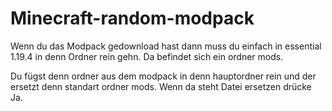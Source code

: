 # Minecraft-random-modpack

Wenn du das Modpack gedownload hast dann muss du einfach in essential 1.19.4 in denn Ordner rein gehn.
Da befindet sich ein ordner mods.

Du fügst denn ordner aus dem modpack in denn hauptordner rein und der ersetzt denn standart ordner mods.
Wenn da steht Datei ersetzen drücke Ja.
